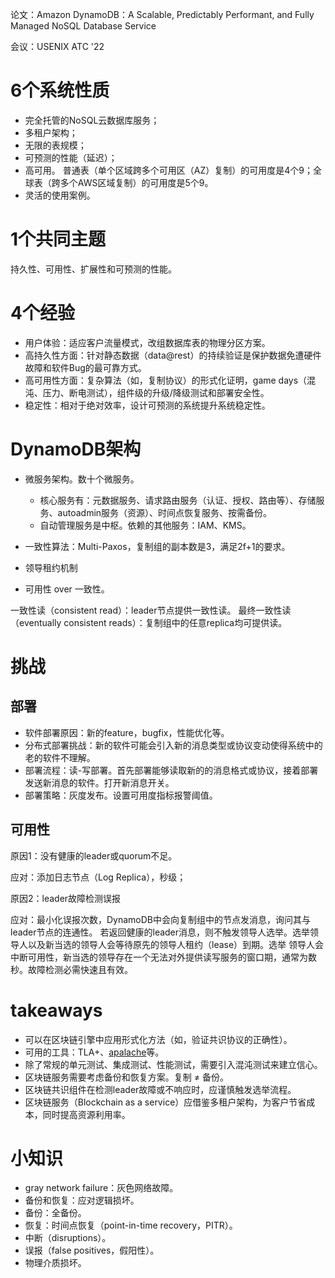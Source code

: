 论文：Amazon DynamoDB：A Scalable, Predictably Performant, and Fully Managed NoSQL Database Service

会议：USENIX ATC '22

# 6个系统性质

* 完全托管的NoSQL云数据库服务；
* 多租户架构；
* 无限的表规模；
* 可预测的性能（延迟）；
* 高可用。
普通表（单个区域跨多个可用区（AZ）复制）的可用度是4个9；全球表（跨多个AWS区域复制）的可用度是5个9。
* 灵活的使用案例。

# 1个共同主题
持久性、可用性、扩展性和可预测的性能。

# 4个经验
* 用户体验：适应客户流量模式，改组数据库表的物理分区方案。
* 高持久性方面：针对静态数据（data@rest）的持续验证是保护数据免遭硬件故障和软件Bug的最可靠方式。
* 高可用性方面：复杂算法（如，复制协议）的形式化证明，game days（混沌、压力、断电测试），组件级的升级/降级测试和部署安全性。
* 稳定性：相对于绝对效率，设计可预测的系统提升系统稳定性。

# DynamoDB架构

* 微服务架构。数十个微服务。
  * 核心服务有：元数据服务、请求路由服务（认证、授权、路由等）、存储服务、autoadmin服务（资源）、时间点恢复服务、按需备份。
  * 自动管理服务是中枢。依赖的其他服务：IAM、KMS。

* 一致性算法：Multi-Paxos，复制组的副本数是3，满足2f+1的要求。
* 领导租约机制
* 可用性 over 一致性。


一致性读（consistent read）：leader节点提供一致性读。
最终一致性读（eventually consistent reads）：复制组中的任意replica均可提供读。

# 挑战
## 部署
* 软件部署原因：新的feature，bugfix，性能优化等。
* 分布式部署挑战：新的软件可能会引入新的消息类型或协议变动使得系统中的老的软件不理解。
* 部署流程：读-写部署。首先部署能够读取新的的消息格式或协议，接着部署发送新消息的软件。打开新消息开关。
* 部署策略：灰度发布。设置可用度指标报警阈值。

## 可用性
原因1：没有健康的leader或quorum不足。

应对：添加日志节点（Log Replica），秒级；

原因2：leader故障检测误报

应对：最小化误报次数，DynamoDB中会向复制组中的节点发消息，询问其与leader节点的连通性。
若返回健康的leader消息，则不触发领导人选举。选举领导人以及新当选的领导人会等待原先的领导人租约（lease）到期。选举
领导人会中断可用性，新当选的领导存在一个无法对外提供读写服务的窗口期，通常为数秒。故障检测必需快速且有效。

# takeaways

* 可以在区块链引擎中应用形式化方法（如，验证共识协议的正确性）。
 * 可用的工具：TLA+、[apalache](https://github.com/informalsystems/apalache)等。
* 除了常规的单元测试、集成测试、性能测试，需要引入混沌测试来建立信心。
* 区块链服务需要考虑备份和恢复方案。复制 ≠ 备份。
* 区块链共识组件在检测leader故障或不响应时，应谨慎触发选举流程。
* 区块链服务（Blockchain as a service）应借鉴多租户架构，为客户节省成本，同时提高资源利用率。

# 小知识
* gray network failure：灰色网络故障。
* 备份和恢复：应对逻辑损坏。
* 备份：全备份。
* 恢复：时间点恢复（point-in-time recovery，PITR）。
* 中断（disruptions）。
* 误报（false positives，假阳性）。
* 物理介质损坏。
